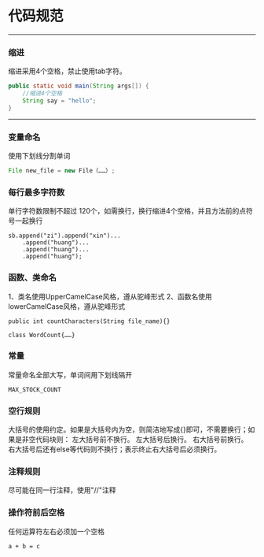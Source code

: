 # 代码规范


---
### 缩进 
缩进采用4个空格，禁止使用tab字符。
```java
public static void main(String args[]) {
	//缩进4个空格
	String say = "hello";
}
```
---
### 变量命名
使用下划线分割单词
```java
File new_file = new File（……）;
```
### 每行最多字符数
单行字符数限制不超过 120个，如需换行，换行缩进4个空格，并且方法前的点符号一起换行
```
sb.append("zi").append("xin")...
	.append("huang")...
	.append("huang")...
	.append("huang");
```
### 函数、类命名
1、类名使用UpperCamelCase风格，遵从驼峰形式
2、函数名使用lowerCamelCase风格，遵从驼峰形式
```
public int countCharacters(String file_name){}

class WordCount{……}
```
### 常量
常量命名全部大写，单词间用下划线隔开
```
MAX_STOCK_COUNT
```
### 空行规则
大括号的使用约定。如果是大括号内为空，则简洁地写成{}即可，不需要换行；如果是非空代码块则：
左大括号前不换行。
左大括号后换行。
右大括号前换行。
右大括号后还有else等代码则不换行；表示终止右大括号后必须换行。
### 注释规则
尽可能在同一行注释，使用"//"注释
### 操作符前后空格
任何运算符左右必须加一个空格
```
a + b = c
```
